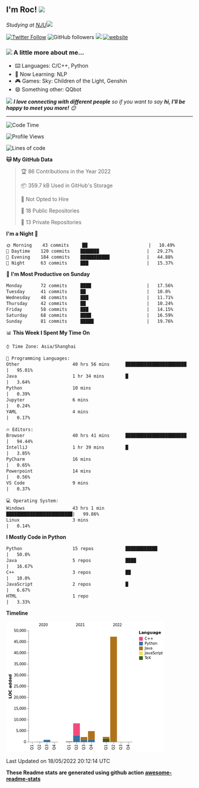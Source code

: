 <!-- <img align='right' src="https://media.giphy.com/media/M9gbBd9nbDrOTu1Mqx/giphy.gif" width="230"> -->
<h2>I'm Roc! <img src="https://media.giphy.com/media/12oufCB0MyZ1Go/giphy.gif" width="50"></h2>
<p><em>Studying at <a href="http://www.nju.edu.cn">NJU</a><img src="https://media.giphy.com/media/WUlplcMpOCEmTGBtBW/giphy.gif" width="50"> 
</em></p>

[![Twitter Follow](https://img.shields.io/twitter/follow/Roc78862980?label=Follow)](https://twitter.com/intent/follow?screen_name=Roc78862980)
![GitHub followers](https://img.shields.io/github/followers/roc136?label=Follow&style=social)
![](https://visitor-badge.glitch.me/badge?page_id=Roc136.Roc136)
[![website](https://img.shields.io/badge/Website-46a2f1.svg?&style=flat-square&logo=Google-Chrome&logoColor=white&link=https://blog.roc136.top)](https://blog.roc136.top)
<!-- ![Waka Readme](https://github.com/anmol098/anmol098/workflows/Waka%20Readme/badge.svg) -->
<!-- [![Linkedin: anmol](https://img.shields.io/badge/-anmol-blue?style=flat-square&logo=Linkedin&logoColor=white&link=https://www.linkedin.com/in/anmol-p-singh/)](https://www.linkedin.com/in/anmol-p-singh/) -->

### <img src="https://media.giphy.com/media/VgCDAzcKvsR6OM0uWg/giphy.gif" width="50"> A little more about me...  

- ⌨️ Languages: C/C++, Python
- 🌱 Now Learning: NLP
- 🎮 Games: Sky: Children of the Light, Genshin
- 😄 Something other: QQbot

<img src="https://media.giphy.com/media/LnQjpWaON8nhr21vNW/giphy.gif" width="60"> <em><b>I love connecting with different people</b> so if you want to say <b>hi, I'll be happy to meet you more!</b> 😊</em>

---
<!--START_SECTION:waka-->
![Code Time](http://img.shields.io/badge/Code%20Time-0%20secs-blue)

![Profile Views](http://img.shields.io/badge/Profile%20Views-3-blue)

![Lines of code](https://img.shields.io/badge/From%20Hello%20World%20I%27ve%20Written-66%20Thousand%20lines%20of%20code-blue)

**🐱 My GitHub Data** 

> 🏆 86 Contributions in the Year 2022
 > 
> 📦 359.7 kB Used in GitHub's Storage 
 > 
> 🚫 Not Opted to Hire
 > 
> 📜 18 Public Repositories 
 > 
> 🔑 13 Private Repositories  
 > 
**I'm a Night 🦉** 

```text
🌞 Morning    43 commits     ██                       |   10.49% 
🌆 Daytime    120 commits    ███████                  |   29.27% 
🌃 Evening    184 commits    ███████████              |   44.88% 
🌙 Night      63 commits     ███                      |   15.37%

```
📅 **I'm Most Productive on Sunday** 

```text
Monday       72 commits     ████                     |   17.56% 
Tuesday      41 commits     ██                       |   10.0% 
Wednesday    48 commits     ███                      |   11.71% 
Thursday     42 commits     ██                       |   10.24% 
Friday       58 commits     ███                      |   14.15% 
Saturday     68 commits     ████                     |   16.59% 
Sunday       81 commits     █████                    |   19.76%

```


📊 **This Week I Spent My Time On** 

```text
⌚︎ Time Zone: Asia/Shanghai

💬 Programming Languages: 
Other                    40 hrs 56 mins      ███████████████████████  |   95.01% 
Java                     1 hr 34 mins        █                        |   3.64% 
Python                   10 mins                                      |   0.39% 
Jupyter                  6 mins                                       |   0.24% 
YAML                     4 mins                                       |   0.17%

🔥 Editors: 
Browser                  40 hrs 41 mins      ███████████████████████  |   94.44% 
IntelliJ                 1 hr 39 mins        █                        |   3.85% 
PyCharm                  16 mins                                      |   0.65% 
Powerpoint               14 mins                                      |   0.56% 
VS Code                  9 mins                                       |   0.37%

💻 Operating System: 
Windows                  43 hrs 1 min        █████████████████████████|   99.86% 
Linux                    3 mins                                       |   0.14%

```

**I Mostly Code in Python** 

```text
Python                   15 repos            ████████████             |   50.0% 
Java                     5 repos             ████                     |   16.67% 
C++                      3 repos             ██                       |   10.0% 
JavaScript               2 repos             █                        |   6.67% 
HTML                     1 repo                                       |   3.33%

```


**Timeline**

![Chart not found](https://raw.githubusercontent.com/Roc136/Roc136/master/charts/bar_graph.png) 


 Last Updated on 18/05/2022 20:12:14 UTC
<!--END_SECTION:waka-->

**These Readme stats are generated using github action [awesome-readme-stats](https://github.com/Roc136/waka-readme-stats)**
